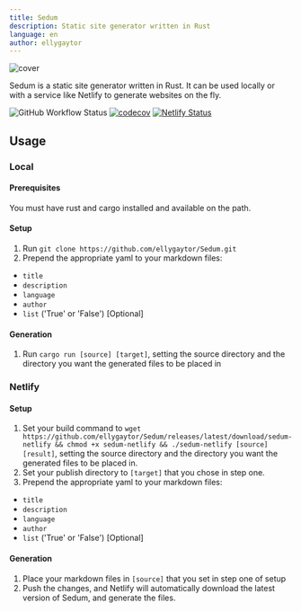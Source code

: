 ```yaml
---
title: Sedum
description: Static site generator written in Rust
language: en
author: ellygaytor
---
```


![cover](https://user-images.githubusercontent.com/33349740/135699024-5e643074-e58e-4b9a-bbaf-2ea1501b3ff6.png)

Sedum is a static site generator written in Rust. It can be used locally or with a service like Netlify to generate websites on the fly.

![GitHub Workflow Status](https://img.shields.io/github/workflow/status/ellygaytor/Sedum/Rust) [![codecov](https://codecov.io/gh/ellygaytor/Sedum/branch/main/graph/badge.svg?token=7QNP00NYOC)](https://codecov.io/gh/ellygaytor/Sedum) [![Netlify Status](https://api.netlify.com/api/v1/badges/23dd963b-38ec-4f1c-8d1a-7ab1fb373bc2/deploy-status)](https://app.netlify.com/sites/sedum/deploys)


## Usage

### Local

#### Prerequisites
You must have rust and cargo installed and available on the path.

#### Setup
1. Run `git clone https://github.com/ellygaytor/Sedum.git`
2. Prepend the appropriate yaml to your markdown files:
  - `title`
  - `description`
  - `language`
  - `author`
  - `list` ('True' or 'False') [Optional]
#### Generation
1. Run `cargo run [source] [target]`, setting the source directory and the directory you want the generated files to be placed in

### Netlify

#### Setup
1. Set your build command to `wget https://github.com/ellygaytor/Sedum/releases/latest/download/sedum-netlify && chmod +x sedum-netlify && ./sedum-netlify [source] [result]`, setting the source directory and the directory you want the generated files to be placed in.
2. Set your publish directory to `[target]` that you chose in step one.
3. Prepend the appropriate yaml to your markdown files:
  - `title`
  - `description`
  - `language`
  - `author`
  - `list` ('True' or 'False') [Optional]

#### Generation
1. Place your markdown files in `[source]` that you set in step one of setup
2. Push the changes, and Netlify will automatically download the latest version of Sedum, and generate the files.
